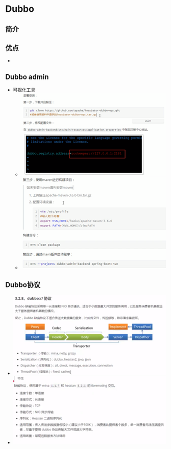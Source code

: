 # Dubbo

## 简介

## 优点

- 

## Dubbo admin

- 可视化工具
  - ![image-20220717114427620](Dubbo/image-20220717114427620.png)
  - ![image-20220717114513765](Dubbo/image-20220717114513765.png)

## Dubbo协议

- ![image-20220717135430461](Dubbo/image-20220717135430461.png)
- ![image-20220717135440984](Dubbo/image-20220717135440984.png)

### 

